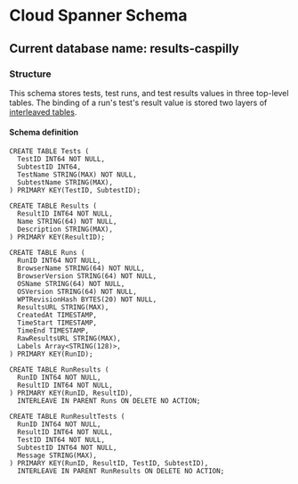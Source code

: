 # Cloud Spanner Schema

## Current database name: results-caspilly

### Structure

This schema stores tests, test runs, and test results values in three top-level
tables. The binding of a run's test's result value is stored two layers of
[interleaved tables](https://cloud.google.com/spanner/docs/schema-and-data-model#creating_a_hierarchy_of_interleaved_tables).

#### Schema definition

```
CREATE TABLE Tests (
  TestID INT64 NOT NULL,
  SubtestID INT64,
  TestName STRING(MAX) NOT NULL,
  SubtestName STRING(MAX),
) PRIMARY KEY(TestID, SubtestID);

CREATE TABLE Results (
  ResultID INT64 NOT NULL,
  Name STRING(64) NOT NULL,
  Description STRING(MAX),
) PRIMARY KEY(ResultID);

CREATE TABLE Runs (
  RunID INT64 NOT NULL,
  BrowserName STRING(64) NOT NULL,
  BrowserVersion STRING(64) NOT NULL,
  OSName STRING(64) NOT NULL,
  OSVersion STRING(64) NOT NULL,
  WPTRevisionHash BYTES(20) NOT NULL,
  ResultsURL STRING(MAX),
  CreatedAt TIMESTAMP,
  TimeStart TIMESTAMP,
  TimeEnd TIMESTAMP,
  RawResultsURL STRING(MAX),
  Labels Array<STRING(128)>,
) PRIMARY KEY(RunID);

CREATE TABLE RunResults (
  RunID INT64 NOT NULL,
  ResultID INT64 NOT NULL,
) PRIMARY KEY(RunID, ResultID),
  INTERLEAVE IN PARENT Runs ON DELETE NO ACTION;

CREATE TABLE RunResultTests (
  RunID INT64 NOT NULL,
  ResultID INT64 NOT NULL,
  TestID INT64 NOT NULL,
  SubtestID INT64 NOT NULL,
  Message STRING(MAX),
) PRIMARY KEY(RunID, ResultID, TestID, SubtestID),
  INTERLEAVE IN PARENT RunResults ON DELETE NO ACTION;
```

